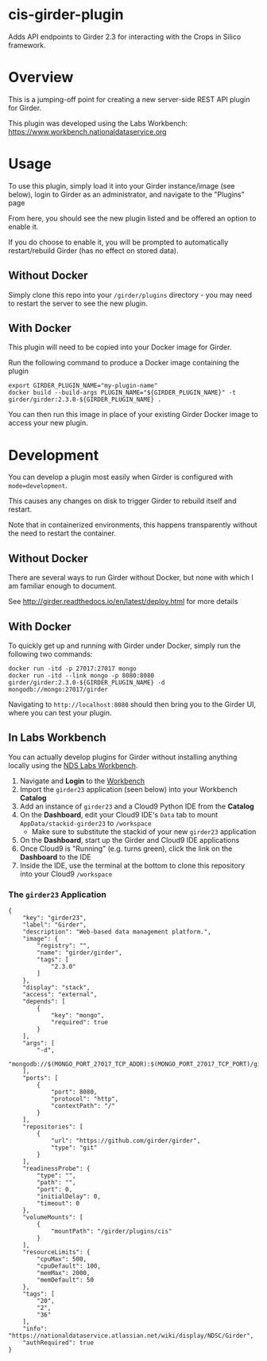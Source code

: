 # cis-girder-plugin
Adds API endpoints to Girder 2.3 for interacting with the Crops in Silico framework.

# Overview
This is a jumping-off point for creating a new server-side REST API plugin for Girder.

This plugin was developed using the Labs Workbench: https://www.workbench.nationaldataservice.org

# Usage
To use this plugin, simply load it into your Girder instance/image (see below), login to Girder as an administrator, and navigate to the "Plugins" page

From here, you should see the new plugin listed and be offered an option to enable it.

If you do choose to enable it, you will be prompted to automatically restart/rebuild Girder (has no effect on stored data).

## Without Docker
Simply clone this repo into your `/girder/plugins` directory - you may need to restart the server to see the new plugin.

## With Docker
This plugin will need to be copied into your Docker image for Girder.

Run the following command to produce a Docker image containing the plugin
```
export GIRDER_PLUGIN_NAME="my-plugin-name"
docker build --build-args PLUGIN_NAME="${GIRDER_PLUGIN_NAME}" -t girder/girder:2.3.0-${GIRDER_PLUGIN_NAME} .
```

You can then run this image in place of your existing Girder Docker image to access your new plugin.

# Development
You can develop a plugin most easily when Girder is configured with `mode=development`.

This causes any changes on disk to trigger Girder to rebuild itself and restart.

Note that in containerized environments, this happens transparently without the need to restart the container.

## Without Docker
There are several ways to run Girder without Docker, but none with which I am familiar enough to document.

See http://girder.readthedocs.io/en/latest/deploy.html for more details

## With Docker
To quickly get up and running with Girder under Docker, simply run the following two commands:
```
docker run -itd -p 27017:27017 mongo
docker run -itd --link mongo -p 8080:8080 girder/girder:2.3.0-${GIRDER_PLUGIN_NAME} -d mongodb://mongo:27017/girder
```

Navigating to `http://localhost:8080` should then bring you to the Girder UI, where you can test your plugin.

## In Labs Workbench
You can actually develop plugins for Girder without installing anything locally using the [NDS Labs Workbench](http://www.nationaldataservice.org/platform/workbench.html).

1. Navigate and **Login** to the [Workbench](https://www.workbench.nationaldataservice.org)
2. Import the `girder23` application (seen below) into your Workbench **Catalog**
3. Add an instance of `girder23` and a Cloud9 Python IDE from the **Catalog**
4. On the **Dashboard**, edit your Cloud9 IDE's `Data` tab to mount `AppData/stackid-girder23` to `/workspace`
    * Make sure to substitute the stackid of your new `girder23` application
5. On the **Dashboard**, start up the Girder and Cloud9 IDE applications
6. Once Cloud9 is "Running" (e.g. turns green), click the link on the **Dashboard** to the IDE
6. Inside the IDE, use the terminal at the bottom to clone this repository into your Cloud9 `/workspace`

### The `girder23` Application
```
{
    "key": "girder23",
    "label": "Girder",
    "description": "Web-based data management platform.",
    "image": {
        "registry": "",
        "name": "girder/girder",
        "tags": [
            "2.3.0"
        ]
    },
    "display": "stack",
    "access": "external",
    "depends": [
        {
            "key": "mongo",
            "required": true
        }
    ],
    "args": [
        "-d",
        "mongodb://$(MONGO_PORT_27017_TCP_ADDR):$(MONGO_PORT_27017_TCP_PORT)/girder"
    ],
    "ports": [
        {
            "port": 8080,
            "protocol": "http",
            "contextPath": "/"
        }
    ],
    "repositories": [
        {
            "url": "https://github.com/girder/girder",
            "type": "git"
        }
    ],
    "readinessProbe": {
        "type": "",
        "path": "",
        "port": 0,
        "initialDelay": 0,
        "timeout": 0
    },
    "volumeMounts": [
        {
            "mountPath": "/girder/plugins/cis"
        }
    ],
    "resourceLimits": {
        "cpuMax": 500,
        "cpuDefault": 100,
        "memMax": 2000,
        "memDefault": 50
    },
    "tags": [
        "20",
        "2",
        "36"
    ],
    "info": "https://nationaldataservice.atlassian.net/wiki/display/NDSC/Girder",
    "authRequired": true
}
```
